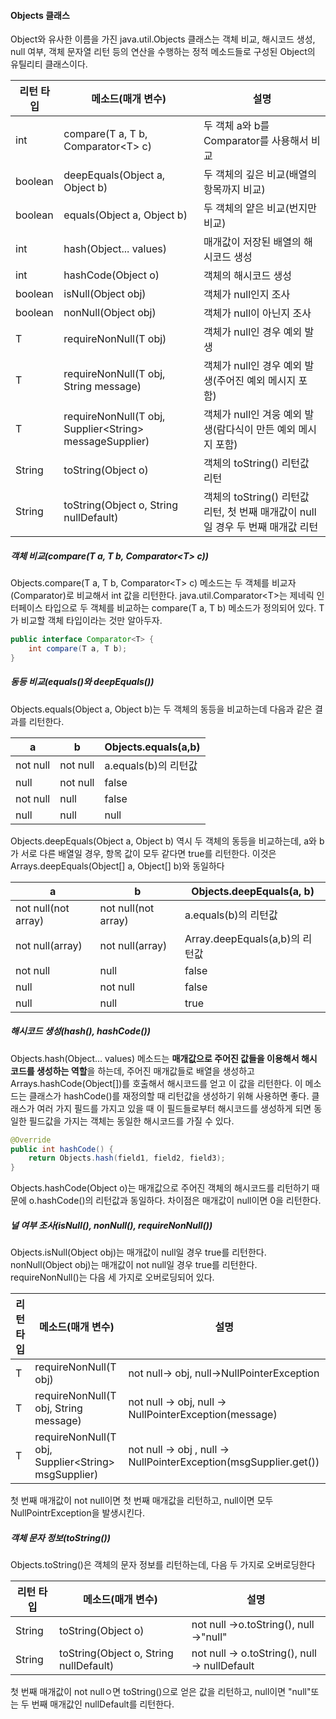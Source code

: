 #### Objects 클래스

Object와 유사한 이름을 가진 java.util.Objects 클래스는 객체 비교, 해시코드 생성, null 여부, 객체 문자열 리턴 등의 연산을 수행하는 정적 메소드들로 구성된 Object의 유틸리티 클래스이다.

| 리턴 타입 | 메소드(매개 변수)                                        | 설명                                                         |
| --------- | -------------------------------------------------------- | ------------------------------------------------------------ |
| int       | compare(T a, T b, Comparator\<T> c)                      | 두 객체 a와 b를 Comparator를 사용해서 비교                   |
| boolean   | deepEquals(Object a, Object b)                           | 두 객체의 깊은 비교(배열의 항목까지 비교)                    |
| boolean   | equals(Object a, Object b)                               | 두 객체의 얕은 비교(번지만 비교)                             |
| int       | hash(Object... values)                                   | 매개값이 저장된 배열의 해시코드 생성                         |
| int       | hashCode(Object o)                                       | 객체의 해시코드 생성                                         |
| boolean   | isNull(Object obj)                                       | 객체가 null인지 조사                                         |
| boolean   | nonNull(Object obj)                                      | 객체가 null이 아닌지 조사                                    |
| T         | requireNonNull(T obj)                                    | 객체가 null인 경우 예외 발생                                 |
| T         | requireNonNull(T obj, String message)                    | 객체가 null인 경우 예외 발생(주어진 예외 메시지 포함)        |
| T         | requireNonNull(T obj, Supplier\<String> messageSupplier) | 객체가 null인 겨웅 예외 발생(람다식이 만든 예외 메시지 포함) |
| String    | toString(Object o)                                       | 객체의 toString() 리턴값 리턴                                |
| String    | toString(Object o, String nullDefault)                   | 객체의 toString() 리턴값 리턴, 첫 번째 매개값이 null일 경우 두 번째 매개값 리턴 |

##### 객체 비교(compare(T a, T b, Comparator\<T> c))

Objects.compare(T a, T b, Comparator\<T> c) 메소드는 두 객체를 비교자(Comparator)로 비교해서 int 값을 리턴한다. java.util.Comparator\<T>는 제네릭 인터페이스 타입으로 두 객체를 비교하는 compare(T a, T b) 메소드가 정의되어 있다. T가 비교할 객체 타입이라는 것만 알아두자.

```java
public interface Comparator<T> {
	int compare(T a, T b);
}
```

##### 동등 비교(equals()와 deepEquals())

Objects.equals(Object a, Object b)는 두 객체의 동등을 비교하는데 다음과 같은 결과를 리턴한다.

| a        | b        | Objects.equals(a,b)  |
| -------- | -------- | -------------------- |
| not null | not null | a.equals(b)의 리턴값 |
| null     | not null | false                |
| not null | null     | false                |
| null     | null     | null                 |

Objects.deepEquals(Object a, Object b) 역시 두 객체의 동등을 비교하는데, a와 b가 서로 다른 배열일 경우, 항목 값이 모두 같다면 true를 리턴한다. 이것은 Arrays.deepEquals(Object[] a, Object[] b)와 동일하다

| a                   | b                   | Objects.deepEquals(a, b)       |
| ------------------- | ------------------- | ------------------------------ |
| not null(not array) | not null(not array) | a.equals(b)의 리턴값           |
| not null(array)     | not null(array)     | Array.deepEquals(a,b)의 리턴값 |
| not null            | null                | false                          |
| null                | not null            | false                          |
| null                | null                | true                           |

##### 해시코드 생성(hash(), hashCode())

Objects.hash(Object... values) 메소드는 **매개값으로 주어진 값들을 이용해서 해시 코드를 생성하는 역할**을 하는데, 주어진 매개값들로 배열을 생성하고 Arrays.hashCode(Object[])를 호출해서 해시코드를 얻고 이 값을 리턴한다.  이 메소드는 클래스가 hashCode()를 재정의할 때 리턴값을 생성하기 위해 사용하면 좋다. 클래스가 여러 가지 필드를 가지고 있을 때 이 필드들로부터 해시코드를 생성하게 되면 동일한 필드값을 가지는 객체는 동일한 해시코드를 가질 수 있다.

```java
@Override
public int hashCode() {
	return Objects.hash(field1, field2, field3);
}
```

Objects.hashCode(Object o)는 매개값으로 주어진 객체의 해시코드를 리턴하기 때문에 o.hashCode()의 리턴값과 동일하다. 차이점은 매개값이 null이면 0을 리턴한다.

##### 널 여부 조사(isNull(), nonNull(), requireNonNull())

Objects.isNull(Object obj)는 매개값이 null일 경우 true를 리턴한다. nonNull(Object obj)는 매개값이 not null일 경우 true를 리턴한다. requireNonNull()는 다음 세 가지로 오버로딩되어 있다.

| 리턴 타입 | 메소드(매개 변수)                                    | 설명                                                         |
| --------- | ---------------------------------------------------- | ------------------------------------------------------------ |
| T         | requireNonNull(T obj)                                | not null-> obj, null->NullPointerException                   |
| T         | requireNonNull(T obj, String message)                | not null -> obj, null -> NullPointerException(message)       |
| T         | requireNonNull(T obj, Supplier\<String> msgSupplier) | not null -> obj , null -> NullPointerException(msgSupplier.get()) |

첫 번째 매개값이 not null이면 첫 번째 매개값을 리턴하고, null이면 모두 NullPointrException을 발생시킨다.

##### 객체 문자 정보(toString())

Objects.toString()은 객체의 문자 정보를 리턴하는데, 다음 두 가지로 오버로딩한다

| 리턴 타입 | 메소드(매개 변수)                      | 설명                                          |
| --------- | -------------------------------------- | --------------------------------------------- |
| String    | toString(Object o)                     | not null ->o.toString(), null ->"null"        |
| String    | toString(Object o, String nullDefault) | not null -> o.toString(), null -> nullDefault |

첫 번째 매개값이 not nullㅇ면 toString()으로 얻은 값을 리턴하고, null이면 "null"또는 두 번째 매개값인 nullDefault를 리턴한다.